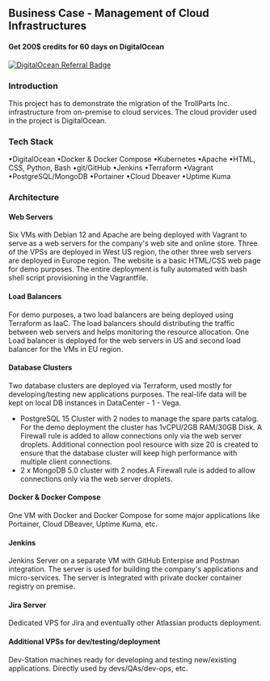 ## Business Case - Management of Cloud Infrastructures

#### Get 200$ credits for 60 days on DigitalOcean
[![DigitalOcean Referral Badge](https://web-platforms.sfo2.cdn.digitaloceanspaces.com/WWW/Badge%201.svg)](https://www.digitalocean.com/?refcode=a1aa4dd314f3&utm_campaign=Referral_Invite&utm_medium=Referral_Program&utm_source=badge)

### Introduction
This project has to demonstrate the migration of the TrollParts Inc. infrastructure from on-premise to cloud services. The cloud provider used in the project is DigitalOcean.

### Tech Stack
•DigitalOcean
•Docker & Docker Compose
•Kubernetes
•Apache
•HTML, CSS, Python, Bash
•git/GitHub
•Jenkins
•Terraform
•Vagrant
•PostgreSQL/MongoDB
•Portainer
•Cloud Dbeaver
•Uptime Kuma

### Architecture
#### Web Servers
Six VMs with Debian 12 and Apache are being deployed with Vagrant to serve as a web servers for the company's web site and online store. Three of the VPSs are deployed in West US region, the other three web servers are deployed in Europe region. The website is a basic HTML/CSS web page for demo purposes. The entire deployment is fully automated with bash shell script provisioning in the Vagrantfile.
#### Load Balancers
For demo purposes, a two load balancers are being deployed using Terraform as IaaC. The load balancers should distributing the traffic between web servers and helps monitoring the resource allocation. One Load balancer is deployed for the web servers in US and second load balancer for the VMs in EU region. 
#### Database Clusters
Two database clusters are deployed via Terraform, used mostly for developing/testing new applications purposes. The real-life data will be kept on local DB instances in DataCenter - 1 - Vega. 

* PostgreSQL 15 Cluster with 2 nodes to manage the spare parts catalog. For the demo deployment the cluster has 1vCPU/2GB RAM/30GB Disk. A Firewall rule is added to allow connections only via the web server droplets. Additional connection pool resource with size 20 is created to ensure that the database cluster will keep high performance with multiple client connections. 
* 2 x MongoDB 5.0 cluster with 2 nodes.A Firewall rule is added to allow connections only via the web server droplets. 
#### Docker & Docker Compose
One VM with Docker and Docker Compose for some major applications like Portainer, Cloud DBeaver, Uptime Kuma, etc.
#### Jenkins
Jenkins Server on a separate VM with GitHub Enterpise and Postman integration. The server is used for building the company's applications and micro-services. The server is integrated with private docker container registry on premise. 







#### Jira Server
Dedicated VPS for Jira and eventually other Atlassian products deployment.



#### Additional VPSs for dev/testing/deployment
Dev-Station machines ready for developing and testing new/existing applications. Directly used by devs/QAs/dev-ops, etc. 
